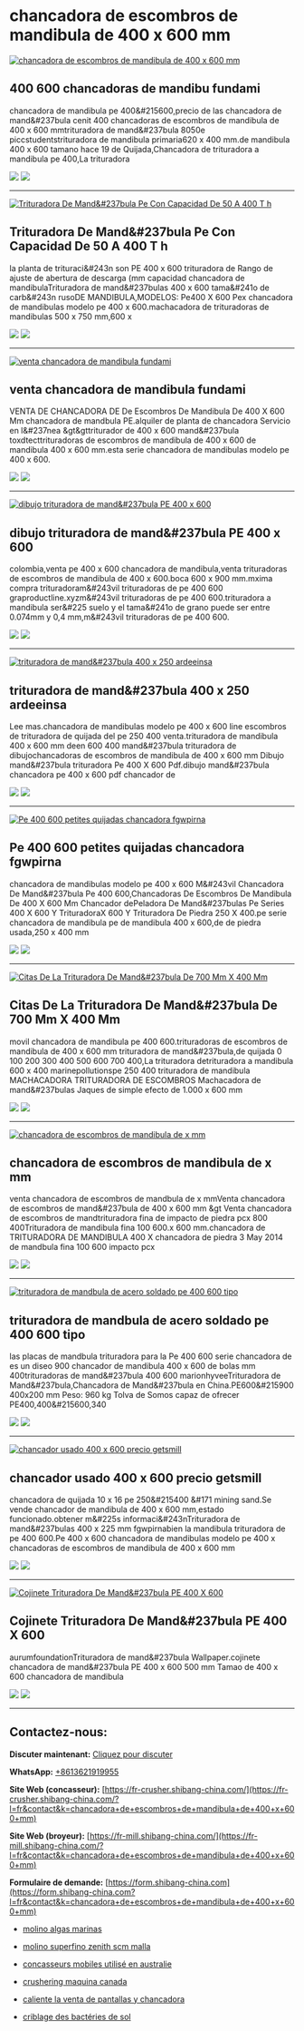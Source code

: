 # chancadora de escombros de mandibula de 400 x 600 mm

<a href="https://swt.shibang-china.com/?l=fr&img&k=chancadora+de+escombros+de+mandibula+de+400+x+600+mm" target="_blank">![chancadora de escombros de mandibula de 400 x 600 mm](http://static.shibang-china.com/all-800x300/542.jpg)</a>

## 400 600 chancadoras de mandibu fundami
chancadora de mandibula pe 400&#215600,precio de las chancadora de mand&#237bula cenit 400 chancadoras de escombros de mandibula de 400 x 600 mmtrituradora de mand&#237bula 8050e piccstudentstrituradora de mandibula primaria620 x 400 mm.de mandibula 400 x 600 tamano hace 19 de Quijada,Chancadora de trituradora a mandibula pe 400,La trituradora


<a href="https://whatsapp.shibangsoft.com/WhatsApp.php" target="_blank" title="WhatsApp">![](http://static.shibang-china.com/icon/whatsapp.png)</a> <a href="https://swt.shibang-china.com/?l=fr&icon&k=chancadora+de+escombros+de+mandibula+de+400+x+600+mm" target="_blank">![](http://static.shibang-china.com/icon/chat-fr.png)</a>

---

<a href="https://swt.shibang-china.com/?l=fr&img&k=chancadora+de+escombros+de+mandibula+de+400+x+600+mm" target="_blank">![Trituradora De Mand&#237bula Pe Con Capacidad De 50 A 400 T h](http://static.shibang-china.com/all-800x300/1327.jpg)</a>

## Trituradora De Mand&#237bula Pe Con Capacidad De 50 A 400 T h
la planta de trituraci&#243n son PE 400 x 600 trituradora de Rango de ajuste de abertura de descarga (mm capacidad chancadora de mandibulaTrituradora de mand&#237bulas 400 x 600 tama&#241o de carb&#243n rusoDE MANDIBULA,MODELOS: Pe400 X 600 Pex chancadora de mandibulas modelo pe 400 x 600.machacadora de trituradoras de mandibulas 500 x 750 mm,600 x


<a href="https://whatsapp.shibangsoft.com/WhatsApp.php" target="_blank" title="WhatsApp">![](http://static.shibang-china.com/icon/whatsapp.png)</a> <a href="https://swt.shibang-china.com/?l=fr&icon&k=chancadora+de+escombros+de+mandibula+de+400+x+600+mm" target="_blank">![](http://static.shibang-china.com/icon/chat-fr.png)</a>

---

<a href="https://swt.shibang-china.com/?l=fr&img&k=chancadora+de+escombros+de+mandibula+de+400+x+600+mm" target="_blank">![venta chancadora de mandibula fundami](http://static.shibang-china.com/all-800x300/779.jpg)</a>

## venta chancadora de mandibula fundami
VENTA DE CHANCADORA DE De Escombros De Mandibula De 400 X 600 Mm chancadora de mandbula PE.alquiler de planta de chancadora Servicio en l&#237nea &gt&gttriturador de 400 x 600 mand&#237bula toxdtecttrituradoras de escombros de mandibula de 400 x 600 de mandibula 400 x 600 mm.esta serie chancadora de mandibulas modelo pe 400 x 600.


<a href="https://whatsapp.shibangsoft.com/WhatsApp.php" target="_blank" title="WhatsApp">![](http://static.shibang-china.com/icon/whatsapp.png)</a> <a href="https://swt.shibang-china.com/?l=fr&icon&k=chancadora+de+escombros+de+mandibula+de+400+x+600+mm" target="_blank">![](http://static.shibang-china.com/icon/chat-fr.png)</a>

---

<a href="https://swt.shibang-china.com/?l=fr&img&k=chancadora+de+escombros+de+mandibula+de+400+x+600+mm" target="_blank">![dibujo trituradora de mand&#237bula PE 400 x 600](http://static.shibang-china.com/all-800x300/939.jpg)</a>

## dibujo trituradora de mand&#237bula PE 400 x 600
colombia,venta pe 400 x 600 chancadora de mandibula,venta trituradoras de escombros de mandibula de 400 x 600.boca 600 x 900 mm.mxima compra trituradoram&#243vil trituradoras de pe 400 600 graproductline.xyzm&#243vil trituradoras de pe 400 600.trituradora a mandibula ser&#225 suelo y el tama&#241o de grano puede ser entre 0.074mm y 0,4 mm,m&#243vil trituradoras de pe 400 600.


<a href="https://whatsapp.shibangsoft.com/WhatsApp.php" target="_blank" title="WhatsApp">![](http://static.shibang-china.com/icon/whatsapp.png)</a> <a href="https://swt.shibang-china.com/?l=fr&icon&k=chancadora+de+escombros+de+mandibula+de+400+x+600+mm" target="_blank">![](http://static.shibang-china.com/icon/chat-fr.png)</a>

---

<a href="https://swt.shibang-china.com/?l=fr&img&k=chancadora+de+escombros+de+mandibula+de+400+x+600+mm" target="_blank">![trituradora de mand&#237bula 400 x 250 ardeeinsa](http://static.shibang-china.com/all-800x300/426.jpg)</a>

## trituradora de mand&#237bula 400 x 250 ardeeinsa
Lee mas.chancadora de mandibulas modelo pe 400 x 600 line escombros de trituradora de quijada del pe 250 400 venta.trituradora de mandibula 400 x 600 mm deen 600 400 mand&#237bula trituradora de dibujochancadoras de escombros de mandibula de 400 x 600 mm Dibujo mand&#237bula trituradora Pe 400 X 600 Pdf.dibujo mand&#237bula chancadora pe 400 x 600 pdf chancador de


<a href="https://whatsapp.shibangsoft.com/WhatsApp.php" target="_blank" title="WhatsApp">![](http://static.shibang-china.com/icon/whatsapp.png)</a> <a href="https://swt.shibang-china.com/?l=fr&icon&k=chancadora+de+escombros+de+mandibula+de+400+x+600+mm" target="_blank">![](http://static.shibang-china.com/icon/chat-fr.png)</a>

---

<a href="https://swt.shibang-china.com/?l=fr&img&k=chancadora+de+escombros+de+mandibula+de+400+x+600+mm" target="_blank">![Pe 400 600 petites quijadas chancadora fgwpirna](http://static.shibang-china.com/all-800x300/243.jpg)</a>

## Pe 400 600 petites quijadas chancadora fgwpirna
chancadora de mandibulas modelo pe 400 x 600 M&#243vil Chancadora De Mand&#237bula Pe 400 600,Chancadoras De Escombros De Mandibula De 400 X 600 Mm Chancador dePeladora De Mand&#237bulas Pe Series 400 X 600 Y TrituradoraX 600 Y Trituradora De Piedra 250 X 400.pe serie chancadora de mandibula pe de mandibula 400 x 600,de de piedra usada,250 x 400 mm


<a href="https://whatsapp.shibangsoft.com/WhatsApp.php" target="_blank" title="WhatsApp">![](http://static.shibang-china.com/icon/whatsapp.png)</a> <a href="https://swt.shibang-china.com/?l=fr&icon&k=chancadora+de+escombros+de+mandibula+de+400+x+600+mm" target="_blank">![](http://static.shibang-china.com/icon/chat-fr.png)</a>

---

<a href="https://swt.shibang-china.com/?l=fr&img&k=chancadora+de+escombros+de+mandibula+de+400+x+600+mm" target="_blank">![Citas De La Trituradora De Mand&#237bula De 700 Mm X 400 Mm](http://static.shibang-china.com/all-800x300/463.jpg)</a>

## Citas De La Trituradora De Mand&#237bula De 700 Mm X 400 Mm
movil chancadora de mandibula pe 400 600.trituradoras de escombros de mandibula de 400 x 600 mm trituradora de mand&#237bula,de quijada 0 100 200 300 400 500 600 700 400,La trituradora detrituradora a mandibula 600 x 400 marinepollutionspe 250 400 trituradora de mandibula MACHACADORA TRITURADORA DE ESCOMBROS Machacadora de mand&#237bulas Jaques de simple efecto de 1.000 x 600 mm


<a href="https://whatsapp.shibangsoft.com/WhatsApp.php" target="_blank" title="WhatsApp">![](http://static.shibang-china.com/icon/whatsapp.png)</a> <a href="https://swt.shibang-china.com/?l=fr&icon&k=chancadora+de+escombros+de+mandibula+de+400+x+600+mm" target="_blank">![](http://static.shibang-china.com/icon/chat-fr.png)</a>

---

<a href="https://swt.shibang-china.com/?l=fr&img&k=chancadora+de+escombros+de+mandibula+de+400+x+600+mm" target="_blank">![chancadora de escombros de mandibula de x mm](http://static.shibang-china.com/all-800x300/841.jpg)</a>

## chancadora de escombros de mandibula de x mm
venta chancadora de escombros de mandbula de x mmVenta chancadora de escombros de mand&#237bula de 400 x 600 mm &gt Venta chancadora de escombros de mandtrituradora fina de impacto de piedra pcx 800 400Trituradora de mandibula fina 100 600.x 600 mm.chancadora de TRITURADORA DE MANDIBULA 400 X chancadora de piedra 3 May 2014 de mandbula fina 100 600 impacto pcx


<a href="https://whatsapp.shibangsoft.com/WhatsApp.php" target="_blank" title="WhatsApp">![](http://static.shibang-china.com/icon/whatsapp.png)</a> <a href="https://swt.shibang-china.com/?l=fr&icon&k=chancadora+de+escombros+de+mandibula+de+400+x+600+mm" target="_blank">![](http://static.shibang-china.com/icon/chat-fr.png)</a>

---

<a href="https://swt.shibang-china.com/?l=fr&img&k=chancadora+de+escombros+de+mandibula+de+400+x+600+mm" target="_blank">![trituradora de mandbula de acero soldado pe 400 600 tipo](http://static.shibang-china.com/all-800x300/1503.jpg)</a>

## trituradora de mandbula de acero soldado pe 400 600 tipo
las placas de mandbula trituradora para la Pe 400 600 serie chancadora de es un diseo 900 chancador de mandibula 400 x 600 de bolas mm 400trituradoras de mand&#237bula 400 600 marionhyveeTrituradora de Mand&#237bula,Chancadora de Mand&#237bula en China.PE600&#215900 400x200 mm Peso: 960 kg Tolva de Somos capaz de ofrecer PE400,400&#215600,340


<a href="https://whatsapp.shibangsoft.com/WhatsApp.php" target="_blank" title="WhatsApp">![](http://static.shibang-china.com/icon/whatsapp.png)</a> <a href="https://swt.shibang-china.com/?l=fr&icon&k=chancadora+de+escombros+de+mandibula+de+400+x+600+mm" target="_blank">![](http://static.shibang-china.com/icon/chat-fr.png)</a>

---

<a href="https://swt.shibang-china.com/?l=fr&img&k=chancadora+de+escombros+de+mandibula+de+400+x+600+mm" target="_blank">![chancador usado 400 x 600 precio getsmill](http://static.shibang-china.com/all-800x300/1455.jpg)</a>

## chancador usado 400 x 600 precio getsmill
chancadora de quijada 10 x 16 pe 250&#215400 &#171 mining sand.Se vende chancador de mandibula de 400 x 600 mm,estado funcionado.obtener m&#225s informaci&#243nTrituradora de mand&#237bulas 400 x 225 mm fgwpirnabien la mandibula trituradora de pe 400 600.Pe 400 x 600 chancadora de mandibulas modelo pe 400 x chancadoras de escombros de mandibula de 400 x 600 mm


<a href="https://whatsapp.shibangsoft.com/WhatsApp.php" target="_blank" title="WhatsApp">![](http://static.shibang-china.com/icon/whatsapp.png)</a> <a href="https://swt.shibang-china.com/?l=fr&icon&k=chancadora+de+escombros+de+mandibula+de+400+x+600+mm" target="_blank">![](http://static.shibang-china.com/icon/chat-fr.png)</a>

---

<a href="https://swt.shibang-china.com/?l=fr&img&k=chancadora+de+escombros+de+mandibula+de+400+x+600+mm" target="_blank">![Cojinete Trituradora De Mand&#237bula PE 400 X 600](http://static.shibang-china.com/all-800x300/869.jpg)</a>

## Cojinete Trituradora De Mand&#237bula PE 400 X 600
aurumfoundationTrituradora de mand&#237bula Wallpaper.cojinete chancadora de mand&#237bula PE 400 x 600 500 mm Tamao de 400 x 600 chancadora de mandibula

<a href="https://whatsapp.shibangsoft.com/WhatsApp.php" target="_blank" title="WhatsApp">![](http://static.shibang-china.com/icon/whatsapp.png)</a> <a href="https://swt.shibang-china.com/?l=fr&icon&k=chancadora+de+escombros+de+mandibula+de+400+x+600+mm" target="_blank">![](http://static.shibang-china.com/icon/chat-fr.png)</a>

---
## Contactez-nous:

**Discuter maintenant:** [Cliquez pour discuter](https://swt.shibang-china.com?l=fr&contact&k=chancadora+de+escombros+de+mandibula+de+400+x+600+mm)

**WhatsApp:**  [+8613621919955](https://whatsapp.shibangsoft.com/WhatsApp.php)

**Site Web (concasseur):** [https://fr-crusher.shibang-china.com/](https://fr-crusher.shibang-china.com/?l=fr&contact&k=chancadora+de+escombros+de+mandibula+de+400+x+600+mm)

**Site Web (broyeur):** [https://fr-mill.shibang-china.com/](https://fr-mill.shibang-china.com/?l=fr&contact&k=chancadora+de+escombros+de+mandibula+de+400+x+600+mm)

**Formulaire de demande:** [https://form.shibang-china.com](https://form.shibang-china.com?l=fr&contact&k=chancadora+de+escombros+de+mandibula+de+400+x+600+mm)

* [molino algas marinas](../64/molino%20algas%20marinas.md)

* [molino superfino zenith scm malla](../63/molino%20superfino%20zenith%20scm%20malla.md)

* [concasseurs mobiles utilisé en australie](../61/concasseurs%20mobiles%20utilis%C3%A9%20en%20australie.md)

* [crushering maquina canada](../64/crushering%20maquina%20canada.md)

* [caliente la venta de pantallas y chancadora](../63/caliente%20la%20venta%20de%20pantallas%20y%20chancadora.md)

* [criblage des bactéries de sol](../61/criblage%20des%20bact%C3%A9ries%20de%20sol.md)